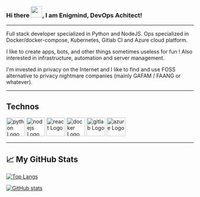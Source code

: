 
<!---
Enigmind/Enigmind is a ✨ special ✨ repository because its `README.md` (this file) appears on your GitHub profile.
You can click the Preview link to take a look at your changes.
--->


### Hi there <img src="https://raw.githubusercontent.com/MartinHeinz/MartinHeinz/master/wave.gif" width="30px">, I am Enigmind, DevOps Achitect!
---

Full stack developer specialized in Python and NodeJS.
Ops specialized in Docker/docker-compose, Kubernetes, Gitlab CI and Azure cloud platform.

I like to create apps, bots, and other things sometimes useless for fun ! Also interested in infrastructure, automation and server management. 

I'm invested in privacy on the Internet and I like to find and use FOSS alternative to privacy nightmare companies (mainly GAFAM / FAANG or whatever).

---
## Technos

<img src="https://cdn.worldvectorlogo.com/logos/python-5.svg" alt="python Logo" width="50" height="50"/> <img src="https://cdn.worldvectorlogo.com/logos/nodejs-2.svg" alt="nodejs Logo" width="50" height="50"/> <img src="https://cdn.worldvectorlogo.com/logos/react-2.svg" alt="react Logo" width="50" height="50"/>
<img src="https://cdn.worldvectorlogo.com/logos/docker.svg" alt="docker Logo" width="50" height="50"/>
<img src="https://cdn.worldvectorlogo.com/logos/gitlab.svg" alt="gitlab Logo" width="50" height="50"/>
<img src="https://cdn.worldvectorlogo.com/logos/azure-1.svg" alt="azure Logo" width="50" height="50"/>

---

## &#x1f4c8; My GitHub Stats

[![Top Langs](https://github-readme-stats.vercel.app/api/top-langs/?username=Enigmind&hide=html,css&theme=tokyonight)](https://github.com/anuraghazra/github-readme-stats)

[![GitHub stats](https://github-readme-stats.vercel.app/api?username=Enigmind&theme=tokyonight)](https://github.com/anuraghazra/github-readme-stats)
